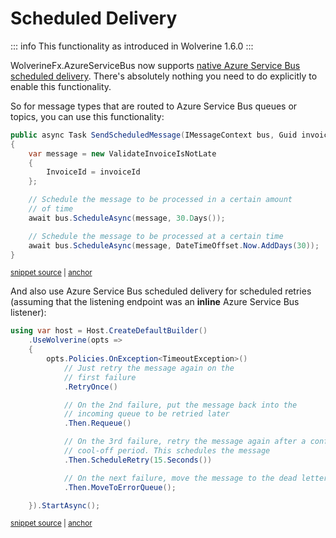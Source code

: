 # Scheduled Delivery

::: info
This functionality as introduced in Wolverine 1.6.0
:::

WolverineFx.AzureServiceBus now supports [native Azure Service Bus scheduled delivery](https://learn.microsoft.com/en-us/azure/service-bus-messaging/message-sequencing).
There's absolutely nothing you need to do explicitly to enable this functionality. 

So for message types that are routed to Azure Service Bus queues or topics, you can use this functionality:

<!-- snippet: sample_send_delayed_message -->
<a id='snippet-sample_send_delayed_message'></a>
```cs
public async Task SendScheduledMessage(IMessageContext bus, Guid invoiceId)
{
    var message = new ValidateInvoiceIsNotLate
    {
        InvoiceId = invoiceId
    };

    // Schedule the message to be processed in a certain amount
    // of time
    await bus.ScheduleAsync(message, 30.Days());

    // Schedule the message to be processed at a certain time
    await bus.ScheduleAsync(message, DateTimeOffset.Now.AddDays(30));
}
```
<sup><a href='https://github.com/JasperFx/wolverine/blob/main/src/Samples/DocumentationSamples/PublishingSamples.cs#L167-L184' title='Snippet source file'>snippet source</a> | <a href='#snippet-sample_send_delayed_message' title='Start of snippet'>anchor</a></sup>
<!-- endSnippet -->

And also use Azure Service Bus scheduled delivery for scheduled retries (assuming that the listening endpoint was an **inline** Azure Service Bus listener):

<!-- snippet: sample_using_scheduled_retry -->
<a id='snippet-sample_using_scheduled_retry'></a>
```cs
using var host = Host.CreateDefaultBuilder()
    .UseWolverine(opts =>
    {
        opts.Policies.OnException<TimeoutException>()
            // Just retry the message again on the
            // first failure
            .RetryOnce()

            // On the 2nd failure, put the message back into the
            // incoming queue to be retried later
            .Then.Requeue()

            // On the 3rd failure, retry the message again after a configurable
            // cool-off period. This schedules the message
            .Then.ScheduleRetry(15.Seconds())

            // On the next failure, move the message to the dead letter queue
            .Then.MoveToErrorQueue();

    }).StartAsync();
```
<sup><a href='https://github.com/JasperFx/wolverine/blob/main/src/Samples/DocumentationSamples/ExceptionHandling.cs#L70-L93' title='Snippet source file'>snippet source</a> | <a href='#snippet-sample_using_scheduled_retry' title='Start of snippet'>anchor</a></sup>
<!-- endSnippet -->
